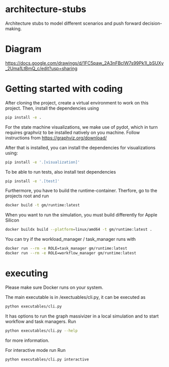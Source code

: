 # architecture-stubs
Architecture stubs to model different scenarios and push forward decision-making.

# Diagram
https://docs.google.com/drawings/d/1FC5paw_2A3nFBcIW7s99Pk1I_bSUXy_2Uma1LtBmQ_c/edit?usp=sharing



# Getting started with coding

After cloning the project, create a virtual environment to work on this project.
Then, install the dependencies using

```bash
pip install -e .
```

For the state machine visualizations, we make use of pydot, which in turn requires graphviz to be installed natively on you machine.
Follow instructions from https://graphviz.org/download/

After that is installed, you can install the dependencies for visualizations using:

```bash
pip install -e '.[visualization]'
```

To be able to run tests, also install test dependencies

```bash
pip install -e '.[test]'
```

Furthermore, you have to build the runtime-container. Therfore, go to the projects root and run

```bash
docker build -t gm/runtime:latest
```

When you want to run the simulation, you must build differently for Apple Silicon

```bash
docker buildx build --platform=linux/amd64 -t gm/runtime:latest .
```

You can try if the workload_manager / task_manager runs with 

```bash
docker run --rm -e ROLE=task_manager gm/runtime:latest
docker run --rm -e ROLE=workflow_manager gm/runtime:latest
```

# executing

Please make sure Docker runs on your system.

The main executable is in /exectuables/cli.py, it can be executed as

```bash
python executables/cli.py
```

It has options to run the graph massivizer in a local simulation and to start workflow and task managers.
Run 
```bash
python executables/cli.py --help 
```
for more information.

For interactive mode run 
Run 
```bash
python executables/cli.py interactive
```